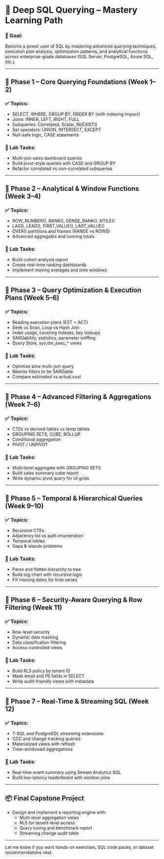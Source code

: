# 🎯 Deep SQL Querying – Mastery Learning Path

### 🧠 Goal:
Become a power user of SQL by mastering advanced querying techniques, execution plan analysis, optimization patterns, and analytical functions across enterprise-grade databases (SQL Server, PostgreSQL, Azure SQL, etc.).

---

## 📅 Phase 1 – Core Querying Foundations (Week 1–2)

### ✅ Topics:
- SELECT, WHERE, GROUP BY, ORDER BY (with indexing impact)
- Joins: INNER, LEFT, RIGHT, FULL
- Subqueries: Correlated, Scalar, IN/EXISTS
- Set operators: UNION, INTERSECT, EXCEPT
- Null-safe logic, CASE statements

### 🧪 Lab Tasks:
- Multi-join sales dashboard queries
- Build pivot-style queries with CASE and GROUP BY
- Refactor correlated vs non-correlated subqueries

---

## 📅 Phase 2 – Analytical & Window Functions (Week 3–4)

### ✅ Topics:
- ROW_NUMBER(), RANK(), DENSE_RANK(), NTILE()
- LAG(), LEAD(), FIRST_VALUE(), LAST_VALUE()
- OVER() partitions and frames (RANGE vs ROWS)
- Advanced aggregates and running totals

### 🧪 Lab Tasks:
- Build cohort analysis report
- Create real-time ranking dashboards
- Implement moving averages and time windows

---

## 📅 Phase 3 – Query Optimization & Execution Plans (Week 5–6)

### ✅ Topics:
- Reading execution plans (EST + ACT)
- Seek vs Scan, Loop vs Hash Join
- Index usage, covering indexes, key lookups
- SARGability, statistics, parameter sniffing
- Query Store, sys.dm_exec_* views

### 🧪 Lab Tasks:
- Optimize slow multi-join query
- Rewrite filters to be SARGable
- Compare estimated vs actual cost

---

## 📅 Phase 4 – Advanced Filtering & Aggregations (Week 7–8)

### ✅ Topics:
- CTEs vs derived tables vs temp tables
- GROUPING SETS, CUBE, ROLLUP
- Conditional aggregation
- PIVOT / UNPIVOT

### 🧪 Lab Tasks:
- Multi-level aggregate with GROUPING SETS
- Build sales summary cube report
- Write dynamic pivot query for UI grids

---

## 📅 Phase 5 – Temporal & Hierarchical Queries (Week 9–10)

### ✅ Topics:
- Recursive CTEs
- Adjacency list vs path enumeration
- Temporal tables
- Gaps & islands problems

### 🧪 Lab Tasks:
- Parse and flatten hierarchy to tree
- Build org chart with recursive logic
- Fill missing dates for time series

---

## 📅 Phase 6 – Security-Aware Querying & Row Filtering (Week 11)

### ✅ Topics:
- Row-level security
- Dynamic data masking
- Data classification filtering
- Access-controlled views

### 🧪 Lab Tasks:
- Build RLS policy by tenant ID
- Mask email and PII fields in SELECT
- Write audit-friendly views with metadata

---

## 📅 Phase 7 – Real-Time & Streaming SQL (Week 12)

### ✅ Topics:
- T-SQL and PostgreSQL streaming extensions
- CDC and change tracking queries
- Materialized views with refresh
- Time-windowed aggregations

### 🧪 Lab Tasks:
- Real-time event summary using Stream Analytics SQL
- Build low-latency leaderboard with window joins

---

## 📦 Final Capstone Project
- Design and implement a reporting engine with:
  - Multi-level aggregation views
  - RLS for tenant-level access
  - Query tuning and benchmark report
  - Streaming change audit table

---

Let me know if you want hands-on exercises, SQL code packs, or dataset recommendations next.

